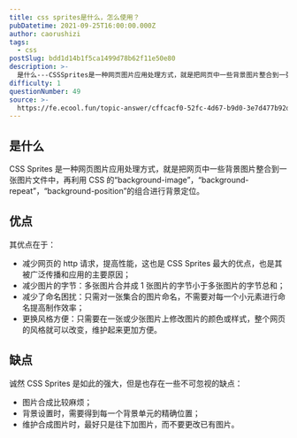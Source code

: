 ```yaml
---
title: css sprites是什么，怎么使用？
pubDatetime: 2021-09-25T16:00:00.000Z
author: caorushizi
tags:
  - css
postSlug: bdd1d14b1f5ca1499d78b62f11e50e80
description: >-
  是什么---CSSSprites是一种网页图片应用处理方式，就是把网页中一些背景图片整合到一张图片文件中，再利用CSS的“background-image”，“background-repeat”，“
difficulty: 1
questionNumber: 49
source: >-
  https://fe.ecool.fun/topic-answer/cffcacf0-52fc-4d67-b9d0-3e7d477b92d0?orderBy=updateTime&order=desc&tagId=11
---
```


## 是什么

CSS Sprites 是一种网页图片应用处理方式，就是把网页中一些背景图片整合到一张图片文件中，再利用 CSS 的“background-image”，“background- repeat”，“background-position”的组合进行背景定位。

## 优点

其优点在于：

- 减少网页的 http 请求，提高性能，这也是 CSS Sprites 最大的优点，也是其被广泛传播和应用的主要原因；
- 减少图片的字节：多张图片合并成 1 张图片的字节小于多张图片的字节总和；
- 减少了命名困扰：只需对一张集合的图片命名，不需要对每一个小元素进行命名提高制作效率；
- 更换风格方便：只需要在一张或少张图片上修改图片的颜色或样式，整个网页的风格就可以改变，维护起来更加方便。

## 缺点

诚然 CSS Sprites 是如此的强大，但是也存在一些不可忽视的缺点：

- 图片合成比较麻烦；
- 背景设置时，需要得到每一个背景单元的精确位置；
- 维护合成图片时，最好只是往下加图片，而不要更改已有图片。
